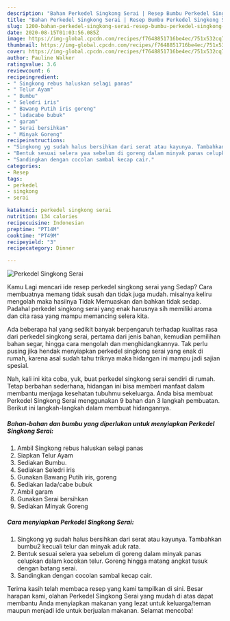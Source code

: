 ```yaml
---
description: "Bahan Perkedel Singkong Serai | Resep Bumbu Perkedel Singkong Serai Yang Lezat"
title: "Bahan Perkedel Singkong Serai | Resep Bumbu Perkedel Singkong Serai Yang Lezat"
slug: 1200-bahan-perkedel-singkong-serai-resep-bumbu-perkedel-singkong-serai-yang-lezat
date: 2020-08-15T01:03:56.085Z
image: https://img-global.cpcdn.com/recipes/f7648851716be4ec/751x532cq70/perkedel-singkong-serai-foto-resep-utama.jpg
thumbnail: https://img-global.cpcdn.com/recipes/f7648851716be4ec/751x532cq70/perkedel-singkong-serai-foto-resep-utama.jpg
cover: https://img-global.cpcdn.com/recipes/f7648851716be4ec/751x532cq70/perkedel-singkong-serai-foto-resep-utama.jpg
author: Pauline Walker
ratingvalue: 3.6
reviewcount: 6
recipeingredient:
- " Singkong rebus haluskan selagi panas"
- " Telur Ayam"
- " Bumbu"
- " Seledri iris"
- " Bawang Putih iris goreng"
- " ladacabe bubuk"
- " garam"
- " Serai bersihkan"
- " Minyak Goreng"
recipeinstructions:
- "Singkong yg sudah halus bersihkan dari serat atau kayunya. Tambahkan bumbu2 kecuali telur dan minyak aduk rata."
- "Bentuk sesuai selera yaa sebelum di goreng dalam minyak panas celupkan dalam kocokan telur. Goreng hingga matang angkat tusuk dengan batang serai."
- "Sandingkan dengan cocolan sambal kecap cair."
categories:
- Resep
tags:
- perkedel
- singkong
- serai

katakunci: perkedel singkong serai 
nutrition: 134 calories
recipecuisine: Indonesian
preptime: "PT14M"
cooktime: "PT49M"
recipeyield: "3"
recipecategory: Dinner

---
```



![Perkedel Singkong Serai](https://img-global.cpcdn.com/recipes/f7648851716be4ec/751x532cq70/perkedel-singkong-serai-foto-resep-utama.jpg)

Kamu Lagi mencari ide resep perkedel singkong serai yang Sedap? Cara membuatnya memang tidak susah dan tidak juga mudah. misalnya keliru mengolah maka hasilnya Tidak Memuaskan dan bahkan tidak sedap. Padahal perkedel singkong serai yang enak harusnya sih memiliki aroma dan cita rasa yang mampu memancing selera kita.

Ada beberapa hal yang sedikit banyak berpengaruh terhadap kualitas rasa dari perkedel singkong serai, pertama dari jenis bahan, kemudian pemilihan bahan segar, hingga cara mengolah dan menghidangkannya. Tak perlu pusing jika hendak menyiapkan perkedel singkong serai yang enak di rumah, karena asal sudah tahu triknya maka hidangan ini mampu jadi sajian spesial.




Nah, kali ini kita coba, yuk, buat perkedel singkong serai sendiri di rumah. Tetap berbahan sederhana, hidangan ini bisa memberi manfaat dalam membantu menjaga kesehatan tubuhmu sekeluarga. Anda bisa membuat Perkedel Singkong Serai menggunakan 9 bahan dan 3 langkah pembuatan. Berikut ini langkah-langkah dalam membuat hidangannya.

<!--inarticleads1-->

##### Bahan-bahan dan bumbu yang diperlukan untuk menyiapkan Perkedel Singkong Serai:

1. Ambil  Singkong rebus haluskan selagi panas
1. Siapkan  Telur Ayam
1. Sediakan  Bumbu.
1. Sediakan  Seledri iris
1. Gunakan  Bawang Putih iris, goreng
1. Sediakan  lada/cabe bubuk
1. Ambil  garam
1. Gunakan  Serai bersihkan
1. Sediakan  Minyak Goreng




<!--inarticleads2-->

##### Cara menyiapkan Perkedel Singkong Serai:

1. Singkong yg sudah halus bersihkan dari serat atau kayunya. Tambahkan bumbu2 kecuali telur dan minyak aduk rata.
1. Bentuk sesuai selera yaa sebelum di goreng dalam minyak panas celupkan dalam kocokan telur. Goreng hingga matang angkat tusuk dengan batang serai.
1. Sandingkan dengan cocolan sambal kecap cair.




Terima kasih telah membaca resep yang kami tampilkan di sini. Besar harapan kami, olahan Perkedel Singkong Serai yang mudah di atas dapat membantu Anda menyiapkan makanan yang lezat untuk keluarga/teman maupun menjadi ide untuk berjualan makanan. Selamat mencoba!
